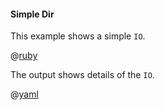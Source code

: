 #### Simple Dir

This example shows a simple ```IO```.

@[ruby](show.rb)

The output shows details of the ```IO```.

@[yaml](show.yaml)
